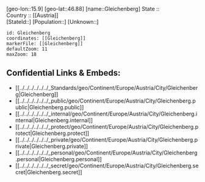 ﻿---
location: [46.88,15.9] 
mapzoom: [7,12] 
mapmarker: city 
type: City
tags:
- geo/City


SpocWebEntityId: 30472
isDeleted: false
confidential: public

---
[geo-lon::15.9] 
[geo-lat::46.88] 
[name::Gleichenberg] 
State ::  
Country :: [[Austria]]  
[StateId::] 
[Population::] 
[Unknown::] 


```leaflet
id: Gleichenberg
coordinates: [[Gleichenberg]] 
markerFile: [[Gleichenberg]] 
defaultZoom: 11 
maxZoom: 18
```


## Confidential Links & Embeds: 
- [[../../../../../../_Standards/geo/Continent/Europe/Austria/City/Gleichenberg|Gleichenberg]] 
- [[../../../../../../_public/geo/Continent/Europe/Austria/City/Gleichenberg.public|Gleichenberg.public]] 
- [[../../../../../../_internal/geo/Continent/Europe/Austria/City/Gleichenberg.internal|Gleichenberg.internal]] 
- [[../../../../../../_protect/geo/Continent/Europe/Austria/City/Gleichenberg.protect|Gleichenberg.protect]] 
- [[../../../../../../_private/geo/Continent/Europe/Austria/City/Gleichenberg.private|Gleichenberg.private]] 
- [[../../../../../../_personal/geo/Continent/Europe/Austria/City/Gleichenberg.personal|Gleichenberg.personal]] 
- [[../../../../../../_secret/geo/Continent/Europe/Austria/City/Gleichenberg.secret|Gleichenberg.secret]] 
